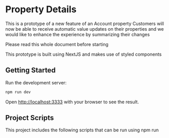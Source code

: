 # Property Details

This is a prototype of a new feature of an Account property
Customers will now be able to receive automatic value updates on their properties
and we would like to enhance the experience by summarizing their changes

Please read this whole document before starting

This prototype is built using NextJS and makes use of styled components

## Getting Started

Run the development server:

```bash
npm run dev
```

Open [http://localhost:3333](http://localhost:3333) with your browser to see the result.

## Project Scripts

This project includes the following scripts that can be run using npm run <script name>:

# build

npm run build builds your Next.js application for production. This script compiles your application and creates an optimized build that can be deployed to a web server. The resulting build will be placed in the .next directory.

# start

npm run start starts your Next.js application in production mode. This script serves the build generated by the npm run build command, and it starts the server on port 3333 by default. When you run this script, your application will be available at http://localhost:3333.

# test

The test command is used to run the Jest test runner on your project. This command is configured in the package.json file.

- --watch: This flag tells Jest to watch for file changes and re-run the tests when changes occur.

We also ask that you update the readme with answers to the following questions

## Future improvements 

- I would like to set linters and pre-commit hooks
- Add some ARIA attributes to provide additional information to assistive technologies.

UX or design improvements 

- I would suggest to use more color contrast I have check the app with lighhouse and the accessibility is 87% that could be improved by using a better color contrast for the text and the buttons. Background and foreground colors do not have a sufficient contrast ratio.
